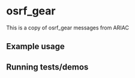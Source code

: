 # osrf_gear

This is a copy of osrf_gear messages from ARIAC

## Example usage

## Running tests/demos
    

